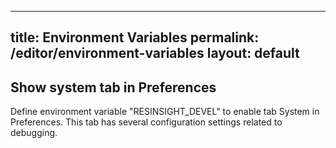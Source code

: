 
---
title: Environment Variables
permalink: /editor/environment-variables
layout: default
---

## Show system tab in Preferences
Define environment variable "RESINSIGHT_DEVEL" to enable tab System in Preferences. This tab has several configuration settings related to debugging.


